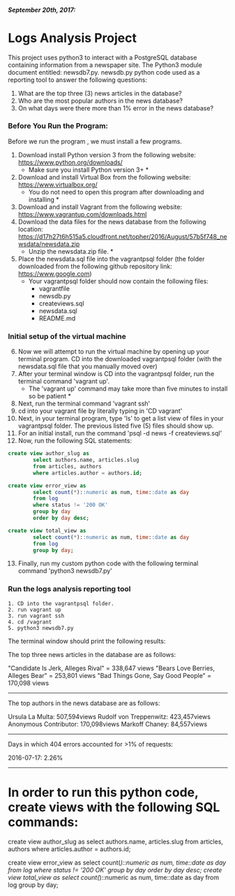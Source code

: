 ##### September 20th, 2017:

# Logs Analysis Project
  This project uses python3 to interact with a PostgreSQL database containing information from a newspaper site. The Python3 module document entitled: newsdb7.py. newsdb.py python code used as a reporting tool to answer the following questions:

  1. What are the top three (3) news articles in the database?
  2. Who are the most popular authors in the news database?
  3. On what days were there more than 1% error in the news database?

### Before You Run the Program:
  Before we run the program , we must install a few programs.
  1. Download install Python version 3 from the following website:
       https://www.python.org/downloads/
        * Make sure you install Python version 3+ *
  2. Download and install Virtual Box from the following website:
       https://www.virtualbox.org/
        * You do not need to open this program after downloading and installing *
  3. Download and install Vagrant from the following website:
       https://www.vagrantup.com/downloads.html
  4. Download the data files for the news database from the following location:
    https://d17h27t6h515a5.cloudfront.net/topher/2016/August/57b5f748_newsdata/newsdata.zip
        * Unzip the newsdata.zip file. *
  5. Place the newsdata.sql file into the vagrantpsql folder (the folder downloaded from the following github repository link: https://www.google.com)
        * Your vagrantpsql folder should now contain the following files:
            - vagrantfile
            - newsdb.py
            - createviews.sql
            - newsdata.sql
            - README.md

### Initial setup of the virtual machine
  6. Now we will attempt to run the virtual machine by opening up your terminal program. CD into the downloaded vagrantpsql folder (with the newsdata.sql file that you manually moved over)
  7. After your terminal window is CD into the vagrantpsql folder, run the terminal command 'vagrant up'.
      * The 'vagrant up' command may take more than five minutes to install so be patient *
  8. Next, run the terminal command 'vagrant ssh'
  9. cd into your vagrant file by literally typing in 'CD vagrant'
  10. Next, in your terminal program, type 'ls' to get a list view of files in your vagrantpsql folder. The previous listed five (5) files should show up.
  11. For an initial install, run the command 'psql -d news -f createviews.sql'
  12. Now, run the following SQL statements:
```sql
create view author_slug as
        select authors.name, articles.slug
        from articles, authors
        where articles.author = authors.id;
```
```sql
create view error_view as
        select count(*)::numeric as num, time::date as day
        from log
        where status != '200 OK'
        group by day
        order by day desc;
```
```sql
create view total_view as
        select count(*)::numeric as num, time::date as day
        from log
        group by day;
```
  13. Finally, run my custom python code with the following terminal command 'python3 newsdb7.py'

### Run the logs analysis reporting tool
    1. CD into the vagrantpsql folder.
    2. run vagrant up
    3. run vagrant ssh
    4. cd /vagrant
    5. python3 newsdb7.py

The terminal window should print the following results:


The top three news articles in the database are as follows:

"Candidate Is Jerk, Alleges Rival" = 338,647 views
"Bears Love Berries, Alleges Bear" = 253,801 views
"Bad Things Gone, Say Good People" = 170,098 views

-----------------------------------


The top authors in the news database are as follows:

Ursula La Multa: 507,594views
Rudolf von Treppenwitz: 423,457views
Anonymous Contributor: 170,098views
Markoff Chaney: 84,557views

-----------------------------------


Days in which 404 errors accounted for >1% of requests:

2016-07-17: 2.26%



-----------------------------------

<!--Developer Notes-->

# In order to run this python code, create views with the following SQL commands:

create view author_slug as
        select authors.name, articles.slug
        from articles, authors
        where articles.author = authors.id;

create view error_view as
        select count(*)::numeric as num, time::date as day
        from log
        where status != '200 OK'
        group by day
        order by day desc;
create view total_view as
        select count(*)::numeric as num, time::date as day
        from log
        group by day;


<!-- Except Line 16 changed -->

<!-- In Unix, an executable file that's meant to be interpreted can indicate what interpreter to use by having a #! at the start of the first line, followed by the interpreter (and any flags it may need).

If you are using python 2.7

#! /usr/bin/env python
or if you are using python 3+

#! /usr/bin/env python3
If you have several versions of Python installed, /usr/bin/env will ensure the interpreter used is the first one on your environment's $PATH. -->

<!-- Last two print statements indented -->
